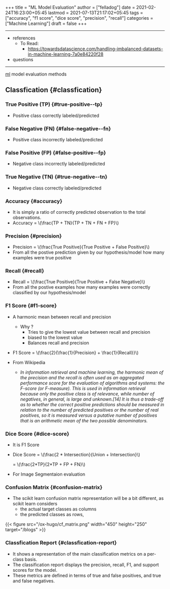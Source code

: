 +++
title = "ML Model Evaluation"
author = ["felladog"]
date = 2021-02-24T16:23:00+05:45
lastmod = 2021-07-13T21:17:02+05:45
tags = ["accuracy", "f1 score", "dice score", "precision", "recall"]
categories = ["Machine Learning"]
draft = false
+++

---

-   references
    -   To Read:
        -   <https://towardsdatascience.com/handling-imbalanced-datasets-in-machine-learning-7a0e84220f28>
-   questions

---

[ml](20210119123811-machine_learning.md) model evaluation methods


## Classfication {#classfication}


### True Positive (TP) {#true-positive--tp}

-   Positive class correctly labeled/predicted


### False Negative (FN) {#false-negative--fn}

-   Positive class incorrectly labeled/predicted


### False Positive (FP) {#false-positive--fp}

-   Negative class incorrectly labeled/predicted


### True Negative (TN) {#true-negative--tn}

-   Negative class correctly labeled/predicted


### Accuracy {#accuracy}

-   It is simply a ratio of correctly predicted observation to the total observations.
-   Accuracy = \\(\frac{TP + TN}{TP + TN + FN + FP}\\)


### Precision {#precision}

-   Precision = \\(\frac{True Positive}{True Positive + False Positive}\\)
-   From all the postive prediction given by our hypothesis/model how many examples were true positive


### Recall {#recall}

-   Recall = \\(\frac{True Positive}{True Positive + False Negative}\\)
-   From all the postive examples how many examples were correctly classified by our hypothesis/model


### F1 Score {#f1-score}

-   A harmonic mean between recall and precision
    -   Why ?
        -   Tries to give the lowest value between recall and precision
        -   biased to the lowest value
        -   Balances recall and precision
-   F1 Score = \\(\frac{2}{\frac{1}{Precision} + \frac{1}{Recall}}\\)

-   From Wikipedia
    -   _In information retrieval and machine learning, the harmonic mean of the precision and the recall is often used as an aggregated performance score for the evaluation of algorithms and systems: the F-score (or F-measure). This is used in information retrieval because only the positive class is of relevance, while number of negatives, in general, is large and unknown.[14] It is thus a trade-off as to whether the correct positive predictions should be measured in relation to the number of predicted positives or the number of real positives, so it is measured versus a putative number of positives that is an arithmetic mean of the two possible denominators._


### Dice Score {#dice-score}

-   It is F1 Score
-   Dice Score = \\(\frac{2 \* Intersection}{Union + Intersection}\\)

    = \\(\frac{2\*TP}{2\*TP + FP + FN}\\)
-   For Image Segmentaion evaluation


### Confusion Matrix {#confusion-matrix}

-   The scikit learn confusion matrix representation will be a bit different, as scikit learn considers
    -   the actual target classes as columns
    -   the predicted classes as rows,

{{< figure src="/ox-hugo/cf_matrix.png" width="450" height="250" target="/blogs" >}}


### Classfication Report {#classfication-report}

-   It shows a representation of the main classification metrics on a per-class basis.
-   The classification report displays the precision, recall, F1, and support scores for the model.
-   These metrics are defined in terms of true and false positives, and true and false negatives.